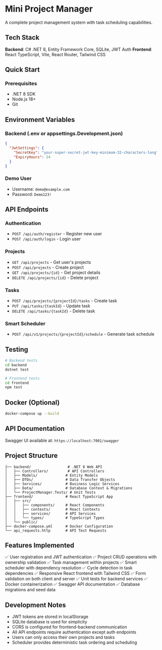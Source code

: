 # Mini Project Manager

A complete project management system with task scheduling capabilities.

## Tech Stack

**Backend**: C# .NET 8, Entity Framework Core, SQLite, JWT Auth
**Frontend**: React TypeScript, Vite, React Router, Tailwind CSS

## Quick Start

### Prerequisites
- .NET 8 SDK
- Node.js 18+
- Git

## Environment Variables

### Backend (.env or appsettings.Development.json)
```json
{
  "JwtSettings": {
    "SecretKey": "your-super-secret-jwt-key-minimum-32-characters-long",
    "ExpiryHours": 24
  }
}
```

### Demo User
- Username: `demo@example.com`
- Password: `Demo123!`

## API Endpoints

### Authentication
- `POST /api/auth/register` - Register new user
- `POST /api/auth/login` - Login user

### Projects
- `GET /api/projects` - Get user's projects
- `POST /api/projects` - Create project
- `GET /api/projects/{id}` - Get project details
- `DELETE /api/projects/{id}` - Delete project

### Tasks
- `POST /api/projects/{projectId}/tasks` - Create task
- `PUT /api/tasks/{taskId}` - Update task
- `DELETE /api/tasks/{taskId}` - Delete task

### Smart Scheduler
- `POST /api/v1/projects/{projectId}/schedule` - Generate task schedule

## Testing

```bash
# Backend tests
cd backend
dotnet test

# Frontend tests
cd frontend
npm test
```

## Docker (Optional)

```bash
docker-compose up --build
```

## API Documentation

Swagger UI available at: `https://localhost:7001/swagger`

## Project Structure

```
├── backend/                 # .NET 8 Web API
│   ├── Controllers/         # API Controllers
│   ├── Models/             # Entity Models
│   ├── DTOs/               # Data Transfer Objects
│   ├── Services/           # Business Logic Services
│   ├── Data/               # Database Context & Migrations
│   └── ProjectManager.Tests/ # Unit Tests
├── frontend/               # React TypeScript App
│   ├── src/
│   │   ├── components/     # React Components
│   │   ├── contexts/       # React Contexts
│   │   ├── services/       # API Services
│   │   └── types/          # TypeScript Types
│   └── public/
├── docker-compose.yml      # Docker Configuration
└── api_requests.http       # API Test Requests
```

## Features Implemented

✅ User registration and JWT authentication
✅ Project CRUD operations with ownership validation
✅ Task management within projects
✅ Smart scheduler with dependency resolution
✅ Cycle detection in task dependencies
✅ Responsive React frontend with Tailwind CSS
✅ Form validation on both client and server
✅ Unit tests for backend services
✅ Docker containerization
✅ Swagger API documentation
✅ Database migrations and seed data

## Development Notes

- JWT tokens are stored in localStorage
- SQLite database is used for simplicity
- CORS is configured for frontend-backend communication
- All API endpoints require authentication except auth endpoints
- Users can only access their own projects and tasks
- Scheduler provides deterministic task ordering and scheduling
